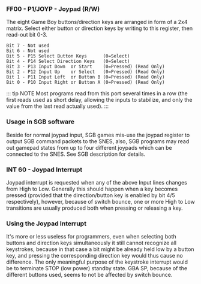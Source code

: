 ### FF00 - P1/JOYP - Joypad (R/W)

The eight Game Boy buttons/direction keys are arranged in form of a 2x4
matrix. Select either button or direction keys by writing to this
register, then read-out bit 0-3.

```
Bit 7 - Not used
Bit 6 - Not used
Bit 5 - P15 Select Button Keys      (0=Select)
Bit 4 - P14 Select Direction Keys   (0=Select)
Bit 3 - P13 Input Down  or Start    (0=Pressed) (Read Only)
Bit 2 - P12 Input Up    or Select   (0=Pressed) (Read Only)
Bit 1 - P11 Input Left  or Button B (0=Pressed) (Read Only)
Bit 0 - P10 Input Right or Button A (0=Pressed) (Read Only)
```

::: tip NOTE
Most programs read from this port several times in a row
(the first reads used as short delay, allowing the inputs to stabilize,
and only the value from the last read actually used).
:::

### Usage in SGB software

Beside for normal joypad input, SGB games mis-use the joypad register to
output SGB command packets to the SNES, also, SGB programs may read out
gamepad states from up to four different joypads which can be connected
to the SNES. See SGB description for details.

### INT 60 - Joypad Interrupt

Joypad interrupt is requested when any of the above Input lines changes
from High to Low. Generally this should happen when a key becomes
pressed (provided that the direction/button key is enabled by
bit 4/5 respectively), however, because of switch bounce, one or more High to Low
transitions are usually produced both when pressing or releasing a key.

### Using the Joypad Interrupt

It's more or less useless for programmers, even when selecting both
buttons and direction keys simultaneously it still cannot recognize all
keystrokes, because in that case a bit might be already held low by a
button key, and pressing the corresponding direction key would thus
cause no difference. The only meaningful purpose of the keystroke
interrupt would be to terminate STOP (low power) standby state. GBA SP,
because of the different buttons used, seems to not be affected by
switch bounce.

